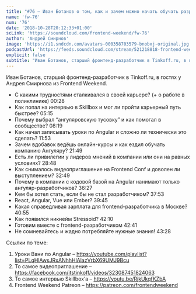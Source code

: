 ```yaml
---
title: "#76 – Иван Ботанов о том, как и зачем можно начать обучать разработчиков Angular'у"
name: 'fw-76'
num: '76'
date: '2018-10-28T20:12:33+01:00'
scLink: 'https://soundcloud.com/frontend-weekend/fw-76'
author: 'Андрей Смирнов'
image: 'https://i1.sndcdn.com/avatars-000358703579-bnobxj-original.jpg'
podcastUrl: 'https://feeds.soundcloud.com/stream/521218818-frontend-weekend-fw-76.m4a'
explicit: false
subtitle: "Иван Ботанов, старший фронтенд-разработчик в Tinkoff.ru, в гостях у Андрея Смирнова из Frontend Weekend. "
---
```

Иван Ботанов, старший фронтенд-разработчик в Tinkoff.ru, в гостях у Андрея Смирнова из Frontend Weekend. 

- С какими трудностями сталкивался в своей карьере? (+ о работе в поликлинике) <timecode sec="28">00:28</timecode>
- Как попал на интервью в Skillbox и мог ли пройти карьерный путь быстрее? <timecode sec="315">05:15</timecode>
- Почему выбрал “ангуляровскую тусовку” и как помогал в сообществе? <timecode sec="499">08:19</timecode>
- Как начал записывать уроки по Angular и сложно ли технически это сделать? <timecode sec="713">11:53</timecode>
- Зачем вдобавок ведёшь онлайн-курсы и как ездил обучать компанию Ангуляру? <timecode sec="1309">21:49</timecode>
- Есть ли привилегии у лидеров мнений в компании или они на равных условиях? <timecode sec="1728">28:48</timecode>
- Как снималось видеоприглашение на Frontend Conf и доволен ли выступлением? <timecode sec="1969">32:49</timecode>
- Почему в компании с кодовой базой на Angular нанимают только ангуляр-разработчиков? <timecode sec="2187">36:27</timecode>
- Кем бы хотел стать, если бы не стал разработчиком? <timecode sec="2273">37:53</timecode>
- React, Angular, Vue или Ember? <timecode sec="2385">39:45</timecode>
- Какая справедливая зарплата для frontend-разработчика в Москве? <timecode sec="2455">40:55</timecode>
- Как появился никнейм Stressoid? <timecode sec="2530">42:10</timecode>
- Готовим вместе с frontend-разработчиком <timecode sec="2561">42:41</timecode>
- Не сомневайтесь и жадно потребляйте нужные знания! <timecode sec="2608">43:28</timecode>

Ссылки по теме:
1) Уроки Вани по Angular – https://youtube.com/playlist?list=PLqHlAwsJRxANhhHlAlazVrbX69UMJ9Bcu
2) То самое видеоприглашение – https://facebook.com/itstinkoff/videos/323087451824063
3) То самое интервью Skillbox’а – https://youtu.be/RjkUkqfKZbA
4) Frontend Weekend Patreon – https://patreon.com/frontendweekend